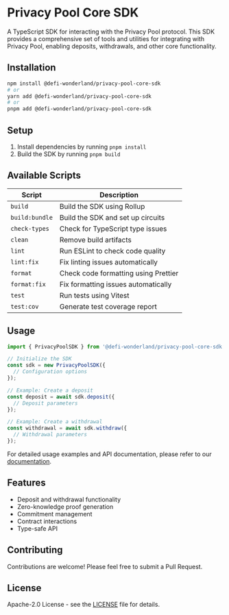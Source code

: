 # Privacy Pool Core SDK

A TypeScript SDK for interacting with the Privacy Pool protocol. This SDK provides a comprehensive set of tools and utilities for integrating with Privacy Pool, enabling deposits, withdrawals, and other core functionality.

## Installation

```bash
npm install @defi-wonderland/privacy-pool-core-sdk
# or
yarn add @defi-wonderland/privacy-pool-core-sdk
# or
pnpm add @defi-wonderland/privacy-pool-core-sdk
```

## Setup

1. Install dependencies by running `pnpm install`
2. Build the SDK by running `pnpm build`

## Available Scripts

| Script        | Description                                             |
| ------------- | ------------------------------------------------------- |
| `build`       | Build the SDK using Rollup                              |
| `build:bundle`| Build the SDK and set up circuits                       |
| `check-types` | Check for TypeScript type issues                        |
| `clean`       | Remove build artifacts                                  |
| `lint`        | Run ESLint to check code quality                        |
| `lint:fix`    | Fix linting issues automatically                        |
| `format`      | Check code formatting using Prettier                    |
| `format:fix`  | Fix formatting issues automatically                     |
| `test`        | Run tests using Vitest                                  |
| `test:cov`    | Generate test coverage report                           |

## Usage

```typescript
import { PrivacyPoolSDK } from '@defi-wonderland/privacy-pool-core-sdk';

// Initialize the SDK
const sdk = new PrivacyPoolSDK({
  // Configuration options
});

// Example: Create a deposit
const deposit = await sdk.deposit({
  // Deposit parameters
});

// Example: Create a withdrawal
const withdrawal = await sdk.withdraw({
  // Withdrawal parameters
});
```

For detailed usage examples and API documentation, please refer to our [documentation](https://github.com/defi-wonderland/privacy-pool-core/tree/main/docs).

## Features

- Deposit and withdrawal functionality
- Zero-knowledge proof generation
- Commitment management
- Contract interactions
- Type-safe API

## Contributing

Contributions are welcome! Please feel free to submit a Pull Request.

## License

Apache-2.0 License - see the [LICENSE](LICENSE) file for details.
